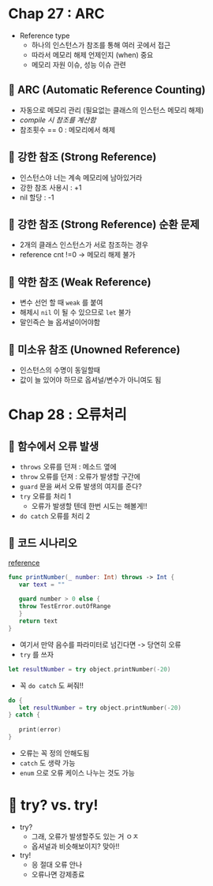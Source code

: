 # Chap 27 : ARC

- Reference type 
    - 하나의 인스턴스가 참조를 통해 여러 곳에서 접근
    - 따라서 메모리 해제 언제인지 (when) 중요
    - 메모리 자원 이슈, 성능 이슈 관련

## 📝 ARC (Automatic Reference Counting)
- 자동으로 메모리 관리 (필요없는 클래스의 인스턴스 메모리 해제)
- <i> compile 시 참조를 계산함 </i>
- 참조횟수 == 0 : 메모리에서 해제

## 📝 강한 참조 (Strong Reference)
- 인스턴스야 너는 계속 메모리에 남아있거라
- 강한 참조 사용시 : +1
- nil 할당 : -1

## 📝 강한 참조 (Strong Reference) 순환 문제
- 2개의 클래스 인스턴스가 서로 참조하는 경우
- reference cnt !=0 -> 메모리 해제 불가

## 📝 약한 참조 (Weak Reference)
- 변수 선언 할 때 `weak` 를 붙여
- 해제시 `nil` 이 될 수 있으므로 `let` 불가
- 말인즉슨 늘 옵셔널이어야함

## 📝 미소유 참조 (Unowned Reference)
- 인스턴스의 수명이 동일할때
- 값이 늘 있어야 하므로 옵셔널/변수가 아니여도 됨

# Chap 28 : 오류처리

## 📝 함수에서 오류 발생
- `throws` 오류를 던져 : 메소드 옆에
- `throw` 오류를 던져 : 오류가 발생할 구간에
- `guard` 문을 써서 오류 발생의 여지를 준다?
- `try` 오류를 처리 1
    - 오류가 발생할 텐데 한번 시도는 해볼게!!
-  `do catch` 오류를 처리 2


## 📝 코드 시나리오 
[reference](https://twih1203.medium.com/swift-%EC%98%88%EC%99%B8%EC%B2%98%EB%A6%AC-throws-do-catch-try-%ED%95%98%EA%B8%B0-c0f320e61f62)
```swift
func printNumber(_ number: Int) throws -> Int {    
   var text = ""
  
   guard number > 0 else {
   throw TestError.outOfRange                
   }
   return text
}

```

- 여기서 만약 음수를 파라미터로 넘긴다면 -> 당연히 오류
- `try` 를 쓰자

```swift
let resultNumber = try object.printNumber(-20)
```

- 꼭 `do catch` 도 써줘!!

```swift
do {
   let resultNumber = try object.printNumber(-20)
} catch {
   
   print(error)
}
```

- 오류는 꼭 정의 안해도됨
- `catch` 도 생략 가능
- `enum` 으로 오류 케이스 나누는 것도 가능

# 📝 try? vs. try!
- try?
    - 그래, 오류가 발생할주도 있는 거 ㅇㅈ
    - 옵셔널과 비슷해보이지? 맞아!!
- try!
    - 응 절대 오류 안나
    - 오류나면 강제종료